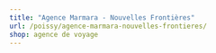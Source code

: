 ```yaml
---
title: "Agence Marmara - Nouvelles Frontières"
url: /poissy/agence-marmara-nouvelles-frontieres/
shop: agence de voyage
---
```

